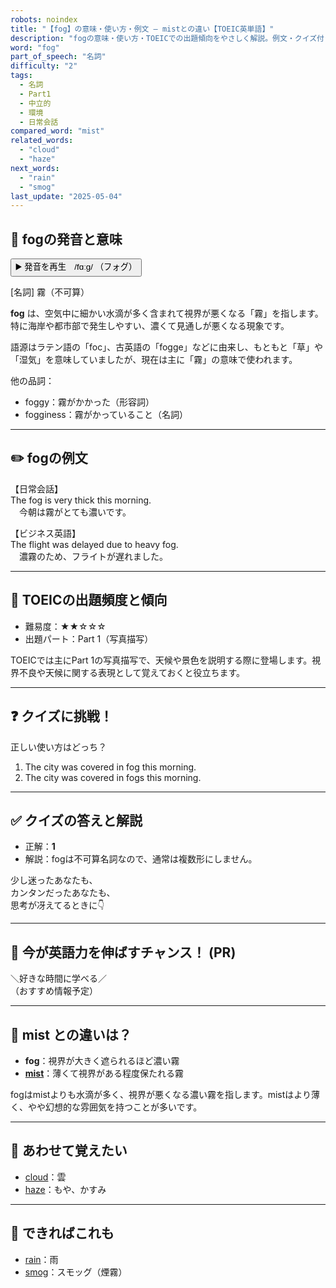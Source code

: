 ```yaml
---
robots: noindex
title: "【fog】の意味・使い方・例文 ― mistとの違い【TOEIC英単語】"
description: "fogの意味・使い方・TOEICでの出題傾向をやさしく解説。例文・クイズ付きでmistとの違いもわかりやすく学べます。"
word: "fog"
part_of_speech: "名詞"
difficulty: "2"
tags:
  - 名詞
  - Part1
  - 中立的
  - 環境
  - 日常会話
compared_word: "mist"
related_words:
  - "cloud"
  - "haze"
next_words:
  - "rain"
  - "smog"
last_update: "2025-05-04"
---
```


## 🔰 fogの発音と意味

<button class="play-audio" onclick="playTTS('fog')">
  <span class="play-audio-main">
    ▶️ 発音を再生　/fɑːɡ/
  </span>
  <span class="play-audio-sub">
    （フォグ）
  </span>
</button>

[名詞] 霧（不可算）

**fog** は、空気中に細かい水滴が多く含まれて視界が悪くなる「霧」を指します。特に海岸や都市部で発生しやすい、濃くて見通しが悪くなる現象です。

語源はラテン語の「foc」、古英語の「fogge」などに由来し、もともと「草」や「湿気」を意味していましたが、現在は主に「霧」の意味で使われます。

他の品詞：  
- foggy：霧がかかった（形容詞）
- fogginess：霧がかっていること（名詞）

---

## ✏️ fogの例文

【日常会話】  
The fog is very thick this morning.  
　今朝は霧がとても濃いです。

【ビジネス英語】  
The flight was delayed due to heavy fog.  
　濃霧のため、フライトが遅れました。

---

## 🎯 TOEICの出題頻度と傾向

- 難易度：★★☆☆☆
- 出題パート：Part 1（写真描写）

TOEICでは主にPart 1の写真描写で、天候や景色を説明する際に登場します。視界不良や天候に関する表現として覚えておくと役立ちます。

---

## ❓ クイズに挑戦！

正しい使い方はどっち？

1. The city was covered in fog this morning.  
2. The city was covered in fogs this morning.

---

## ✅ クイズの答えと解説

- 正解：**1**
- 解説：fogは不可算名詞なので、通常は複数形にしません。

少し迷ったあなたも、  
カンタンだったあなたも、  
思考が冴えてるときに👇️

---

## 🚀 今が英語力を伸ばすチャンス！ (PR)

<div class="info-center">
＼好きな時間に学べる／<br>  
（おすすめ情報予定）
</div>

---

## 🤔  mist との違いは？

- **fog**：視界が大きく遮られるほど濃い霧
- **[mist](/word/mist/)**：薄くて視界がある程度保たれる霧

fogはmistよりも水滴が多く、視界が悪くなる濃い霧を指します。mistはより薄く、やや幻想的な雰囲気を持つことが多いです。

---

## 🧩 あわせて覚えたい

- [cloud](/word/cloud/)：雲
- [haze](/word/haze/)：もや、かすみ

---

## 📖 できればこれも

- [rain](/word/rain/)：雨
- [smog](/word/smog/)：スモッグ（煙霧）

<!-- cvid: aid15_bid36 -->
